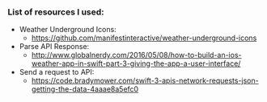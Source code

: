 ### List of resources I used:
- Weather Underground Icons:
  - https://github.com/manifestinteractive/weather-underground-icons
- Parse API Response:
  - http://www.globalnerdy.com/2016/05/08/how-to-build-an-ios-weather-app-in-swift-part-3-giving-the-app-a-user-interface/
- Send a request to API:  
  - https://code.bradymower.com/swift-3-apis-network-requests-json-getting-the-data-4aaae8a5efc0
